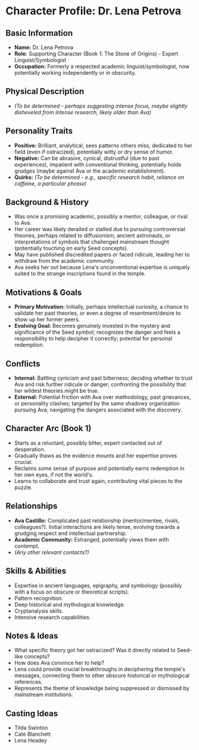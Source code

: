 # Character Profile: Dr. Lena Petrova

## Basic Information
- **Name:** Dr. Lena Petrova
- **Role:** Supporting Character (Book 1: The Stone of Origins) - Expert Linguist/Symbologist
- **Occupation:** Formerly a respected academic linguist/symbologist, now potentially working independently or in obscurity.

## Physical Description
- *(To be determined - perhaps suggesting intense focus, maybe slightly disheveled from intense research, likely older than Ava)*

## Personality Traits
- **Positive:** Brilliant, analytical, sees patterns others miss, dedicated to her field (even if ostracized), potentially witty or dry sense of humor.
- **Negative:** Can be abrasive, cynical, distrustful (due to past experiences), impatient with conventional thinking, potentially holds grudges (maybe against Ava or the academic establishment).
- **Quirks:** *(To be determined - e.g., specific research habit, reliance on caffeine, a particular phrase)*

## Background & History
- Was once a promising academic, possibly a mentor, colleague, or rival to Ava.
- Her career was likely derailed or stalled due to pursuing controversial theories, perhaps related to diffusionism, ancient astronauts, or interpretations of symbols that challenged mainstream thought (potentially touching on early Seed concepts).
- May have published discredited papers or faced ridicule, leading her to withdraw from the academic community.
- Ava seeks her out because Lena's unconventional expertise is uniquely suited to the strange inscriptions found in the temple.

## Motivations & Goals
- **Primary Motivation:** Initially, perhaps intellectual curiosity, a chance to validate her past theories, or even a degree of resentment/desire to show up her former peers.
- **Evolving Goal:** Becomes genuinely invested in the mystery and significance of the Seed symbol; recognizes the danger and feels a responsibility to help decipher it correctly; potential for personal redemption.

## Conflicts
- **Internal:** Battling cynicism and past bitterness; deciding whether to trust Ava and risk further ridicule or danger; confronting the possibility that her wildest theories might be true.
- **External:** Potential friction with Ava over methodology, past grievances, or personality clashes; targeted by the same shadowy organization pursuing Ava; navigating the dangers associated with the discovery.

## Character Arc (Book 1)
- Starts as a reluctant, possibly bitter, expert contacted out of desperation.
- Gradually thaws as the evidence mounts and her expertise proves crucial.
- Reclaims some sense of purpose and potentially earns redemption in her own eyes, if not the world's.
- Learns to collaborate and trust again, contributing vital pieces to the puzzle.

## Relationships
- **Ava Castillo:** Complicated past relationship (mentor/mentee, rivals, colleagues?). Initial interactions are likely tense, evolving towards a grudging respect and intellectual partnership.
- **Academic Community:** Estranged, potentially views them with contempt.
- *(Any other relevant contacts?)*

## Skills & Abilities
- Expertise in ancient languages, epigraphy, and symbology (possibly with a focus on obscure or theoretical scripts).
- Pattern recognition.
- Deep historical and mythological knowledge.
- Cryptanalysis skills.
- Intensive research capabilities.

## Notes & Ideas
- What specific theory got her ostracized? Was it directly related to Seed-like concepts?
- How does Ava convince her to help?
- Lena could provide crucial breakthroughs in deciphering the temple's messages, connecting them to other obscure historical or mythological references.
- Represents the theme of knowledge being suppressed or dismissed by mainstream institutions. 

## Casting Ideas
- Tilda Swinton
- Cate Blanchett
- Lena Headey 
